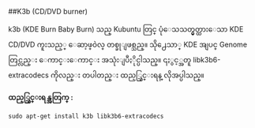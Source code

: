 ##K3b (CD/DVD burner)

k3b (KDE Burn Baby Burn) သည္ Kubuntu  တြင္ ပုံေသသတ္မွတ္ထားေသာ KDE CD/DVD ကူးသည့္ ေဆာ့ဖ္ဝဲလ္ တစ္ခုျဖစ္သည္။ သို႕ေသာ္ KDE အျပင္ Genome တြင္လည္း ေကာင္းေကာင္း အသုံးျပဳႏိုင္ပါသည္။ ၎ႏွင့္အတူ libk3b6-extracodecs ကိုလည္း တပါတည္း ထည့္သြင္းရန္ လိုအပ္ပါသည္။

**ထည့္သြင္းရန္အတြက္ :**

    sudo apt-get install k3b libk3b6-extracodecs


